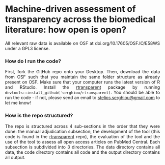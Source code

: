 # Machine-driven assessment of transparency across the biomedical literature: how open is open?

<div align='justify'>
  
All relevant raw data is available on OSF at doi.org/10.17605/OSF.IO/E58WS under a GPL3 license.

### How do I run the code?

First, fork the GitHub repo onto your Desktop. Then, download the data from OSF such that you maintain the same folder structure as already present on OSF. Make sure that your computer runs the latest version of R and RStudio. Install the [rtransparent](https://github.com/serghiou/rtransparent) package by running `devtools::install_github('serghiou/rtransparent)`. You should be able to run the code - if not, please send an email to stelios.serghiou@gmail.com to let me know!

### How is the repo structured?

The repo is structured across 4 sub-sections in the order that they were done: the manual adjudication subsection, the development of the tool (this code is found in the [rtransparent](https://github.com/serghiou/rtransparent) repo), the evaluation of the tool and the use of the tool to assess all open access articles on PubMed Central. Each subsection is subdivided into 3 directories. The data directory contains all data, the code directory contains all code and the output directory contains all output.

</div>
